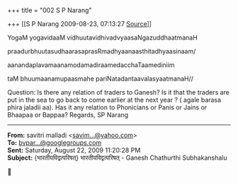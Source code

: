 +++
title = "002 S P Narang"

+++
[[S P Narang	2009-08-23, 07:13:27 [Source](https://groups.google.com/g/bvparishat/c/q-FRxztC8tQ)]]



YogaM yogavidaaM vidhuutavidhivadvyaasaNgazuddhaatmanaH

praadurbhuutasudhaarasaprasRmadhyaanaasthitadhyaasinaam/

aanandaplavamaanamodamadiraamedacchaTaamediniim

taM bhuumaanamupaasmahe pariNatadantaavalasyaatmanaH//



Question: Is there any relation of traders to Ganesh? Is it that the traders are put in the sea to go back to come earlier at the next year ? ( agale barasa phira jaladii aa). Has it any relation to Phonicians or Panis or Jains or Bhaapaa or Bappaa? Regards, SP Narang  

  

------------------------------------------------------------------------

**From:** savitri malladi \<[savim...@yahoo.com]()\>  
**To:** [bvpar...@googlegroups.com]()  
**Sent:** Saturday, August 22, 2009 11:20:28 PM  
**Subject:** {भारतीयविद्वत्परिषत्} भारतीयविद्वत्परिषत् - Ganesh Chathurthi Subhakanshalu  



